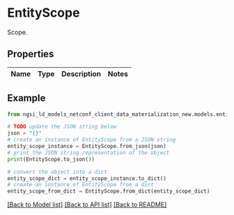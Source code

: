 # EntityScope

Scope. 

## Properties

Name | Type | Description | Notes
------------ | ------------- | ------------- | -------------

## Example

```python
from ngsi_ld_models_netconf_client_data_materialization_new.models.entity_scope import EntityScope

# TODO update the JSON string below
json = "{}"
# create an instance of EntityScope from a JSON string
entity_scope_instance = EntityScope.from_json(json)
# print the JSON string representation of the object
print(EntityScope.to_json())

# convert the object into a dict
entity_scope_dict = entity_scope_instance.to_dict()
# create an instance of EntityScope from a dict
entity_scope_from_dict = EntityScope.from_dict(entity_scope_dict)
```
[[Back to Model list]](../README.md#documentation-for-models) [[Back to API list]](../README.md#documentation-for-api-endpoints) [[Back to README]](../README.md)


